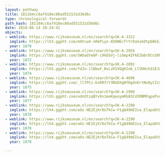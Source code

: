 ```yaml
---
layout: pathway
title: 181184cc6af418ec80ad551531d36d6c
type: chronological-forwards
path_hash: 181184cc6af418ec80ad551531d36d6c
date: 2018-06-14 10:24:41
objects:
- weblink: https://www.rijksmuseum.nl/en/search?q=SK-A-3322
  imglink: https://lh3.ggpht.com/m9tcw4-nRkPiyn-A5OWEcTrYrDaSakOtpQ8kSJskbtUO1q1xK_EuonOQm-HPvHCGGh9qNnb_BS__V1qymAfTM7_rkNw=s200
  year: 1870
- weblink: https://www.rijksmuseum.nl/en/search?q=SK-A-2926
  imglink: https://lh5.ggpht.com/SWUaGYm6P-i9kEGVj-liOmp4IFkE1b8rDCn36NGuI1Jv4ZuGTGVNcoKzCEDYGWBIfKkjEWHGvhseCxS2rT0ZXHI1cjL_=s200
  year: 1872
- weblink: https://www.rijksmuseum.nl/en/search?q=SK-A-2892
  imglink: https://lh5.ggpht.com/fdJo-ilBbwY_BvLzKSVQgKIo6_LlVDHv5diEJmTx2p8MQX8ye9KPolBHHQdBji6unEJoP3arjMFdu07ljWvgrI7lWdE=s200
  year: 1874
- weblink: https://www.rijksmuseum.nl/en/search?q=SK-A-4696
  imglink: https://lh5.ggpht.com/_llfPCz-bsRRfrY3BGDXgNfDg4nKrtNx0yCZsSQVSYbDFgyuetzbdvfPMhqELL7ggosD4pSo-0X6PRTEyKCGszNlYqQK=s200
  year: 1875
- weblink: https://www.rijksmuseum.nl/en/search?q=SK-A-2990
  imglink: https://lh5.ggpht.com/ednOtzqBYv9s1meKqeoymRb83CdJMBMFqpoPvu0FNQq9J5Mr74OeC4-LOobtsx7rzViTFB_gCaRsUd8m6tasQ0kkP1Ez=s200
  year: 1877
- weblink: https://www.rijksmuseum.nl/en/search?q=SK-A-2290
  imglink: https://lh4.ggpht.com/wOz-HE2EjKrDoTkCw-F1gQ49mEIva_ElapoDtLukaY1DKiw3KjoIdOGjMmKzo8W54WWGcRgrxZIfJZqy1lSX85eHYK8v=s200
  year: 1878
- weblink: https://www.rijksmuseum.nl/en/search?q=SK-A-2290
  imglink: https://lh4.ggpht.com/wOz-HE2EjKrDoTkCw-F1gQ49mEIva_ElapoDtLukaY1DKiw3KjoIdOGjMmKzo8W54WWGcRgrxZIfJZqy1lSX85eHYK8v=s200
  year: 1878
- weblink: https://www.rijksmuseum.nl/en/search?q=SK-A-2290
  imglink: https://lh4.ggpht.com/wOz-HE2EjKrDoTkCw-F1gQ49mEIva_ElapoDtLukaY1DKiw3KjoIdOGjMmKzo8W54WWGcRgrxZIfJZqy1lSX85eHYK8v=s200
  year: 1878

---
```

